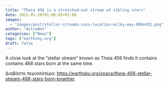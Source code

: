```yaml
---
title: "Theia 456 is a stretched-out stream of sibling stars"
date: 2021-01-20T01:06:03+01:00
images:
  - "images/post/stellar-streams-suns-location-milky-way-800x451.png"
author: "AstroBot"
categories: ["News"]
tags: ["earthsky.org"]
draft: false
---
```


A close look at the “stellar stream” known as Theia 456 finds it contains contains 468 stars born at the same time.

Διαβάστε περισσότερα: https://earthsky.org/space/theia-456-stellar-stream-468-stars-born-together
